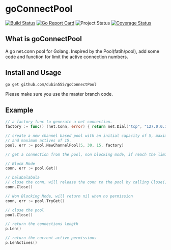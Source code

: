 # goConnectPool  
[![Build Status](http://img.shields.io/travis/fatih/pool.svg?style=flat-square)](https://travis-ci.org/dubin555/goConnectPool)
[![Go Report Card](https://goreportcard.com/badge/github.com/dubin555/goConnectPool)](https://goreportcard.com/report/github.com/dubin555/goConnectPool)
![Project Status](https://img.shields.io/badge/version-1.0-green.svg)
[![Coverage Status](https://coveralls.io/repos/github/dubin555/goConnectPool/badge.svg?branch=master)](https://coveralls.io/github/dubin555/goConnectPool?branch=master)

## What is goConnectPool
A go net.conn pool for Golang. Inspired by the Pool(fatih/pool), add some code and function for limit the active connection numbers.

## Install and Usage

```bash
go get github.com/dubin555/goConnectPool
```

Please make sure you use the master branch code.

## Example

```go
// a factory func to generate a net connection.
factory := func() (net.Conn, error) { return net.Dial("tcp", "127.0.0.1:9999") }

// create a new channel based pool with an initial capacity of 5, maximum capacity of 30,
// and maximum actives of 15.
pool, err := pool.NewChannelPool(5, 30, 15, factory)

// get a connection from the pool, non blocking mode, if reach the limit, return nil instead. 

// Block Mode
conn, err := pool.Get()

// balabalabala
// close the conn, will release the conn to the pool by calling Close()
conn.Close()

// Non Blocking Mode, will return nil when no permission
conn, err := pool.TryGet()

// close the pool
pool.Close()

// return the connections length
p.Len()

// return the current active permissions
p.LenActives()
```
